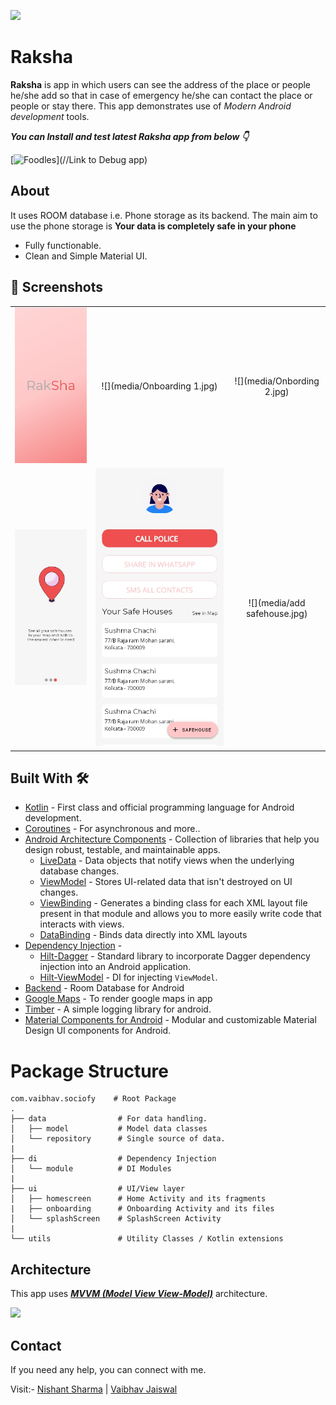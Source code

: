 ![](media/design.png)

# **Raksha** 

**Raksha** is app in which users can see the address of the place or people he/she add so that in case of emergency he/she can contact the place or people or stay there. This app demonstrates use of *Modern Android development* tools.

***You can Install and test latest Raksha app from below 👇***

[![Foodles](https://img.shields.io/badge/NextLife✅-APK-red.svg?style=for-the-badge&logo=android)](//Link to Debug app)

## About

 It uses ROOM database i.e. Phone storage as its backend. The main aim to use the phone storage is **Your data is completely safe in your phone**
 
- Fully functionable. 
- Clean and Simple Material UI.
  

## 📸 Screenshots

||||
|:----------------------------------------:|:-----------------------------------------:|:-----------------------------------------: |
| ![](media/SPlashScreen.jpg) | ![](media/Onboarding 1.jpg) | ![](media/Onbording 2.jpg) |
| ![](media/Onbording3.jpg) | ![](media/homescreen.jpg) | ![](media/add safehouse.jpg)

## Built With 🛠
- [Kotlin](https://kotlinlang.org/) - First class and official programming language for Android development.
- [Coroutines](https://kotlinlang.org/docs/reference/coroutines-overview.html) - For asynchronous and more..
- [Android Architecture Components](https://developer.android.com/topic/libraries/architecture) - Collection of libraries that help you design robust, testable, and maintainable apps.
  - [LiveData](https://developer.android.com/topic/libraries/architecture/livedata) - Data objects that notify views when the underlying database changes.
  - [ViewModel](https://developer.android.com/topic/libraries/architecture/viewmodel) - Stores UI-related data that isn't destroyed on UI changes. 
  - [ViewBinding](https://developer.android.com/topic/libraries/view-binding) - Generates a binding class for each XML layout file present in that module and allows you to more easily write code that interacts with views.
  - [DataBinding](https://developer.android.com/topic/libraries/data-binding) - Binds data directly into XML layouts
- [Dependency Injection](https://developer.android.com/training/dependency-injection) - 
  - [Hilt-Dagger](https://dagger.dev/hilt/) - Standard library to incorporate Dagger dependency injection into an Android application.
  - [Hilt-ViewModel](https://developer.android.com/training/dependency-injection/hilt-jetpack) - DI for injecting `ViewModel`.
- [Backend](https://https://developer.android.com/reference/android/arch/persistence/room/RoomDatabase) - Room Database for Android
- [Google Maps](https://developers.google.com/maps/documentation) - To render google maps in app
- [Timber](https://github.com/JakeWharton/timber) - A simple logging library for android.
- [Material Components for Android](https://github.com/material-components/material-components-android) - Modular and customizable Material Design UI components for Android.

# Package Structure
    
    com.vaibhav.sociofy    # Root Package
    .
    ├── data                # For data handling.
    │   ├── model           # Model data classes 
    │   └── repository      # Single source of data.
    |
    ├── di                  # Dependency Injection             
    │   └── module          # DI Modules
    |
    ├── ui                  # UI/View layer
    │   ├── homescreen      # Home Activity and its fragments
    |   ├── onboarding      # Onboarding Activity and its files
    │   └── splashScreen    # SplashScreen Activity
    |
    └── utils               # Utility Classes / Kotlin extensions


## Architecture
This app uses [***MVVM (Model View View-Model)***](https://developer.android.com/jetpack/docs/guide#recommended-app-arch) architecture.

![](https://developer.android.com/topic/libraries/architecture/images/final-architecture.png)
  
 ## Contact
If you need any help, you can connect with me.

Visit:- [Nishant Sharma](https://nishantsharma1115.github.io) | [Vaibhav Jaiswal](https://vaibhav2002.github.io)
  


